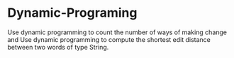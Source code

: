 # Dynamic-Programing
Use dynamic programming to count the number of ways of making change and Use dynamic programming to compute the shortest edit distance between two words of type String.
